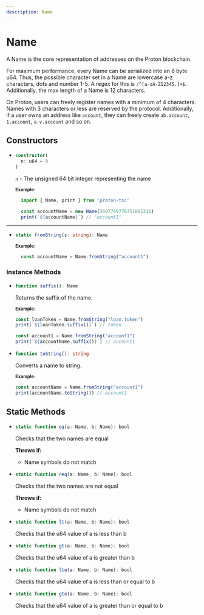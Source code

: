 ```yaml
---
description: Name
---
```


# Name

A Name is the core representation of addresses on the Proton blockchain.

For maximum performance, every Name can be serialized into an 8 byte u64. Thus, the possible character set in a Name are lowercase a-z characters, dots and number 1-5. A regex for this is `/^[a-zA-Z12345.]+$`. Additionally, the max length of a Name is 12 characters.

On Proton, users can freely register names with a minimum of 4 characters. Names with 3 characters or less are reserved by the protocol. Additionally, if a user owns an address like `account`, they can freely create `ab.account`, `1.account`, `a.v.account` and so on.

## Constructors

* ```ts
  constructor(
    n: u64 = 0
  )
  ```
    `n` -  The unsigned 64 bit integer representing the name

    <sub>**Example:**</sub>
    ```ts
      import { Name, print } from 'proton-tsc'

      const accountName = new Name(3607749778751881216)
      print(`${accountName}`) // "account1"
    ```
 
----------------------------------------------------------------

* ```ts
  static fromString(s: string): Name
  ```

    <sub>**Example:**</sub>
    ```ts
      const accountName = Name.fromString("account1")
    ```

### Instance Methods

* ```ts
  function suffix(): Name
  ```
  Returns the suffix of the name.

  <sub>**Example:**</sub>
  ```ts
  const loanToken = Name.fromString("loan.token")
  print(`${loanToken.suffix()}`) // token

  const account1 = Name.fromString("account1")
  print(`${accountName.suffix()}`) // account1
  ```

* ```ts
  function toString(): string
  ```
  Converts a name to string.

  <sub>**Example:**</sub>
  ```ts
  const accountName = Name.fromString("account1")
  print(accountName.toString()) // account1
  ```

## Static Methods
* ```ts
  static function eq(a: Name, b: Name): bool
  ```
  Checks that the two names are equal

  **Throws if:**
    - Name symbols do not match

* ```ts
  static function neq(a: Name, b: Name): bool
  ```
  Checks that the two names are not equal

  **Throws if:**
    - Name symbols do not match
  
* ```ts
  static function lt(a: Name, b: Name): bool
  ```
  Checks that the u64 value of a is less than b

* ```ts
  static function gt(a: Name, b: Name): bool
  ```
  Checks that the u64 value of a is greater than b

* ```ts
  static function lte(a: Name, b: Name): bool
  ```
  Checks that the u64 value of a is less than or equal to b

* ```ts
  static function gte(a: Name, b: Name): bool
  ```
  Checks that the u64 value of a is greater than or equal to b